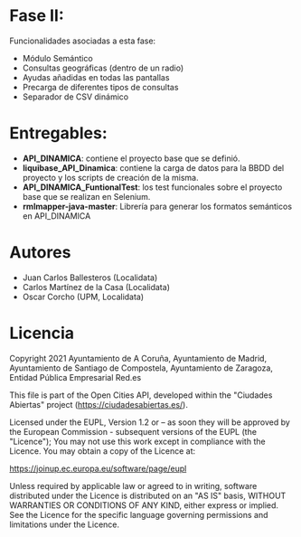 
# Fase II:
Funcionalidades asociadas a esta fase:

 - Módulo Semántico
 - Consultas geográficas (dentro de un radio)
 - Ayudas añadidas en todas las pantallas
 - Precarga de diferentes tipos de consultas
 - Separador de CSV dinámico

# Entregables:

- **API_DINAMICA**: contiene el proyecto base que se definió.
- **liquibase_API_Dinamica**: contiene la carga de datos para la BBDD del proyecto y los scripts de creación de la misma.
- **API_DINAMICA_FuntionalTest**: los test funcionales sobre el proyecto base que se realizan en Selenium.
- **rmlmapper-java-master**: Librería para generar los formatos semánticos en API_DINAMICA 
 
# Autores
 - Juan Carlos Ballesteros (Localidata)
 - Carlos Martínez de la Casa (Localidata)
 - Oscar Corcho (UPM, Localidata)

# Licencia
Copyright 2021 Ayuntamiento de A Coruña, Ayuntamiento de Madrid, Ayuntamiento de Santiago de Compostela, Ayuntamiento de Zaragoza, Entidad Pública Empresarial Red.es

This file is part of the Open Cities API, developed within the "Ciudades Abiertas" project (https://ciudadesabiertas.es/).

Licensed under the EUPL, Version 1.2 or – as soon they will be approved by the European Commission - subsequent versions of the EUPL (the "Licence");
You may not use this work except in compliance with the Licence.
You may obtain a copy of the Licence at:

https://joinup.ec.europa.eu/software/page/eupl

Unless required by applicable law or agreed to in writing, software distributed under the Licence is distributed on an "AS IS" basis,
WITHOUT WARRANTIES OR CONDITIONS OF ANY KIND, either express or implied.
See the Licence for the specific language governing permissions and limitations under the Licence.